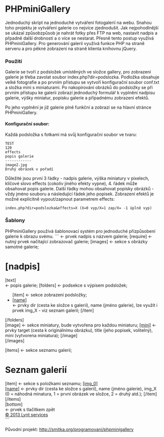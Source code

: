 PHPminiGallery
==============

Jednoduchý skript na jednoduché vytváření fotogalerií na webu. Snahou toho projektu je vytváření galerie co nejvíce zjednodušit.
Jak nejpohodlnější se ukázal způsobzpůsob je nahrát fotky přes FTP na web, nastavit nadpis a přpadně další drobnosti a o více se nestarat.
Přesně tento postup využívá PHPminiGallery. Pro generování galerií využívá funkce PHP na straně serveru a pro pěkné zobrazení na straně klienta knihovnu jQuery.

<h3>Použití</h3>
Galerie se tvoří z podsložek umístěných ve složce gallery, pro zobrazení galerie je třeba zavolat soubor index.php?dir=podslozka. Podložka obsahuje velké fotografie a po prvním přístupu se vytvoří konfigurační soubor conf.txt a složka mini s miniaturami.
Po nakopírování obrázků do podsložky se při prvním přístupu ke galerii zobrazí jednoduchý formulář k vyplnění nadpisu galerie, výšky miniatur, popisku galerie a případnému zobrazení efektů.

Po jeho vyplnění je již galerie plně funkční a zobrazí se na hlavní stránce PHPminiGallery.

<h4>Konfigurační soubor:</h4>
Každá podsložka s fotkami má svůj konfigurační soubor ve tvaru:

```
TEST
120
effects
popis galerie
------------
image2.jpg
Druhý obrázek v pořadí
```

Důležité jsou první 3 řádky - nadpis galerie, výška miniatury v pixelech, klíčové slovo effects (cokoliv jiného efekty vypne),
4. řádek může obsahovat popis galerie.
Další řádky mohou obsahovat popisky obrázků - vždy jméno souboru a následujicí řádek jeho popisek.
Zobrazení efektů je možné explicitně vypout/zapnout parametrem effects: 
```
index.php?dir=podslozka&effects=X (X=0 vyp/X=1 zap/X= -1 úplně vyp)
```

<h3>Šablony</h3>
PHPminiGallery použivá šablonovací systém pro jednoduché přizpůsobení galerie k obrazu svému.
```
<!DOCTYPE HTML PUBLIC "-//W3C//DTD HTML 4.01 Transitional//EN">
<html>
<head>
<meta http-equiv="content-type" content="text/html; charset=windows-1250">
<title>[nadpis]</title> <- prvek nadpis s názvem galerie;
[require] <- nutný prvek načítající zobrazovač galerie;
<link rel="stylesheet" type="text/css" href="css/styl2.css" media="screen" />
</head>
<body>
[images] <- sekce s obrázky samotné galerie;
<h1>[nadpis]</h1>
<div id="text">[text]</div> <- popis galerie;
[folders] <- podsekce s výpisem podsložek;
<div id="seznam">
<ul>
[item] <- sekce zobrazení podsložky;
<li><a href="[dir]">[name]</a></li> <- prvky dir (cesta ke složce s galerií), name (jméno galerie), lze využít i prvek img_X - viz seznam galerií;
[/item]
</ul>
</div>
[/folders]
<div id="galerie">
[image] <- sekce miniatury, bude vytvořena pro každou miniaturu;
<a href="[target]" title="[title]">[mini]</a> <- prvky target (cesta k originálnímu obrázku), title (jeho popisek, volitelný), mini (vytvorena miniatura);
[/image]
</div>
[/images]

[items] <- sekce seznamu galerií;
<h1>Seznam galerií</h1>
<div id="seznam">
[item] <- sekce s položkami seznamu;
<a href="[dir]">[img_0]<br />[name]</a> <- prvky dir (cesta ke složce s galerií), name (jméno galerie), img_X (0 = náhodná minatura, 1 = první obrázek ve složce, 2 = druhý atd.);
[/item]
</div>
[/items]
<div id="foo">[bottom]</div> <- prvek s tlačítkem zpět
<div id="foo2"><a href="http://lynt.cz" title="sítě, servery, webové aplikace a marketing">&copy 2013 Lynt services</a></div>
</body>
</html>
```

Původní projekt: http://smitka.org/programovani/phpminigallery
